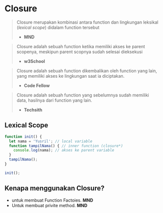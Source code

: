 # Closure

> Closure merupakan kombinasi antara function dan lingkungan leksikal (_lexical scope_) didalam function tersebut
> 
> - __MND__

> Closure adalah sebuah function ketika memiliki akses ke parent scopenya, meskipun parent scopnya sudah selesai dieksekusi
> 
> - __w3School__

> Closure adalah sebuah function dikembalikan oleh function yang lain, yang memiliki akses ke lingkungan saat ia diciptakan.
>
> - __Code Fellow__

> Closure adalah sebuah function yang sebelumnya sudah memiliki data, hasilnya dari function yang lain.
>
> - __Techsith__

## Lexical Scope

```javascript
function init() {
  let nama = 'Yusril'; // local variable
  function tampilNama() { // inner function (closure*)
    console.log(nama); // akses ke parent variable
  }
  tampilNama();
}

init();
```

## Kenapa menggunakan Closure?

- untuk membuat Function Factoies. __MND__
- Untuk membuat privite method. __MND__
